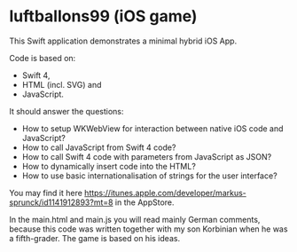 # luftballons99 (iOS game)

This Swift application demonstrates a minimal hybrid iOS App. 

Code is based on: 
- Swift 4, 
- HTML (incl. SVG) and 
- JavaScript.

It should answer the questions: 
- How to setup WKWebView for interaction between native iOS code and JavaScript?
- How to call JavaScript from Swift 4 code?
- How to call Swift 4 code with parameters from JavaScript as JSON?
- How to dynamically insert code into the HTML?
- How to use basic internationalisation of strings for the user interface?

You may find it here https://itunes.apple.com/developer/markus-sprunck/id1141912893?mt=8 in the AppStore.

In the main.html and main.js you will read mainly German comments, because this code was written together with my son Korbinian when he was a fifth-grader. The game is based on his ideas.

